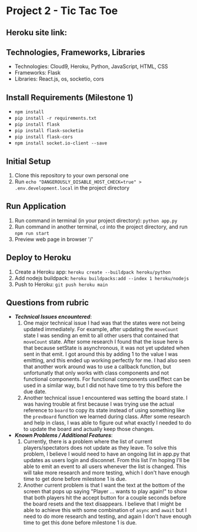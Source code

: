 # Project 2 - Tic Tac Toe

## Heroku site link: 

## Technologies, Frameworks, Libraries
* Technologies: Cloud9, Heroku, Python, JavaScript, HTML, CSS
* Frameworks: Flask
* Libraries: React.js, os, socketio, cors

## Install Requirements (Milestone 1)
* `npm install`
* `pip install -r requirements.txt`
* `pip install flask`
* `pip install flask-socketio`
* `pip install flask-cors`
* `npm install socket.io-client --save`

## Initial Setup
1. Clone this repository to your own personal one
2. Run `echo "DANGEROUSLY_DISABLE_HOST_CHECK=true" > .env.development.local` in the project directory

## Run Application
1. Run command in terminal (in your project directory): `python app.py`
2. Run command in another terminal, `cd` into the project directory, and run `npm run start`
3. Preview web page in browser '/'

## Deploy to Heroku
1. Create a Heroku app: `heroku create --buildpack heroku/python`
2. Add nodejs buildpack: `heroku buildpacks:add --index 1 heroku/nodejs`
3. Push to Heroku: `git push heroku main`

## Questions from rubric
* **_Technical Issues encountered_**: 
   1. One major technical issue I had was that the states were not being updated immediately. For example, after updating the `moveCount` state I was sending an emit to all other users that contained that `moveCount` state. After some research I found that the issue here is that because setState is asynchronous, it was not yet updated when sent in that emit. I got around this by adding 1 to the value I was emitting, and this ended up working perfectly for me. I had also seen that another work around was to use a callback function, but unfortunatly that only works with class components and not functional components. For functional components useEffect can be used in a similar way, but I did not have time to try this before the due date.
   2. Another technical issue I encountered was setting the board state. I was having trouble at first because I was trying use the actual reference to `board` to copy its state instead of using something like the `prevBoard` function we learned during class. After some research and help in class, I was able to figure out what exactly I needed to do to update the board and actually keep those changes.
* **_Known Problems / Additional Features_**:
   1. Currently, there is a problem where the list of current players/spectators does not update as they leave. To solve this problem, I believe I would need to have an ongoing list in app.py that updates as users login and disconnet. From this list I'm hoping I'll be able to emit an event to all users whenever the list is changed. This will take more research and more testing, which I don't have enough time to get done before milestone 1 is due.
   2. Another current problem is that I want the text at the bottom of the screen that pops up saying "Player ... wants to play again!" to show that both players hit the accept button for a couple seconds before the board resets and the text disappears. I believe that I might be able to achieve this with some combination of `async` and `await` but I need to do more research and testing, and again I don't have enough time to get this done before milestone 1 is due.
        
